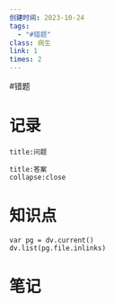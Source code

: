 ```yaml
---
创建时间: 2023-10-24
tags:
  - "#错题"
class: 病生
link: 1
times: 2
---
```

#错题


记录
==
```ad-question
title:问题
```

```ad-note
title:答案
collapse:close
```

知识点
==
```dataviewjs
var pg = dv.current()
dv.list(pg.file.inlinks)
```

笔记
==